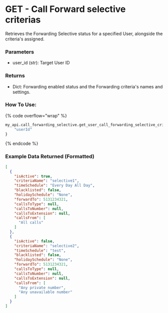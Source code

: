 # GET - Call Forward selective criterias

Retrieves the Forwarding Selective status for a specified User, alongside the criteria's assigned.

### Parameters&#x20;

* user\_id (str): Target User ID

### Returns

* Dict: Forwarding enabled status and the Forwarding criteria's names and settings.

### How To Use:

{% code overflow="wrap" %}
```python
my_api.call_forwarding_selective.get_user_call_forwarding_selective_criterias{
    "userId"
}

```
{% endcode %}

### Example Data Returned (Formatted)

```json
[
  {
    "isActive": true,
    "criteriaName": "selective1",
    "timeSchedule": "Every Day All Day",
    "blacklisted": false,
    "holidaySchedule": "None",
    "forwardTo": 5131234321,
    "callsToType": null,
    "callsToNumber": null,
    "callsToExtension": null,
    "callsFrom": [
      "All calls"
    ]
  },
  {
    "isActive": false,
    "criteriaName": "selective2",
    "timeSchedule": "test",
    "blacklisted": false,
    "holidaySchedule": "None",
    "forwardTo": 5131234321,
    "callsToType": null,
    "callsToNumber": null,
    "callsToExtension": null,
    "callsFrom": [
      "Any private number",
      "Any unavailable number"
    ]
  }
]

```